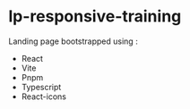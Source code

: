 # lp-responsive-training

Landing page bootstrapped using :
- React
- Vite
- Pnpm
- Typescript
- React-icons

